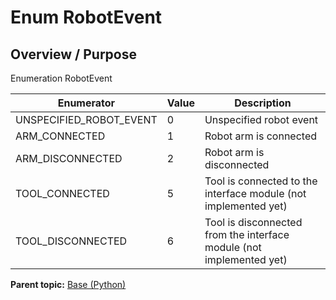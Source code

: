 # Enum RobotEvent

## Overview / Purpose

Enumeration RobotEvent

|Enumerator|Value|Description|
|----------|-----|-----------|
|UNSPECIFIED\_ROBOT\_EVENT|0|Unspecified robot event|
|ARM\_CONNECTED|1|Robot arm is connected|
|ARM\_DISCONNECTED|2|Robot arm is disconnected|
|TOOL\_CONNECTED|5|Tool is connected to the interface module \(not implemented yet\)|
|TOOL\_DISCONNECTED|6|Tool is disconnected from the interface module \(not implemented yet\)|

**Parent topic:** [Base \(Python\)](../../summary_pages/Base.md)

